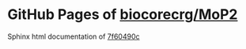 GitHub Pages of [biocorecrg/MoP2](https://github.com/biocorecrg/MoP2.git)
===
Sphinx html documentation of [7f60490c](https://github.com/biocorecrg/MoP2/tree/7f60490c5f7bbbd6a82fcc0351cf84bc89c58c41)
